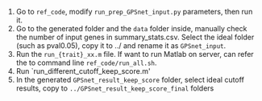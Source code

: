 1. Go to `ref_code`, modify `run_prep_GPSnet_input.py` parameters, then run it.
2. Go to the generated folder and the `data` folder inside, manually check the number of input genes in summary_stats.csv. Select the ideal folder (such as pval0.05), copy it to ../ and rename it as `GPSnet_input`.
3. Run the `run_{trait}_xx.m` file. If want to run Matlab on server, can refer the to command line `ref_code/run_all.sh`.
4. Run `run_different_cutoff_keep_score.m'
5. In the generated `GPSnet_result_keep_score` folder, select ideal cutoff results, copy to `../GPSnet_result_keep_score_final` folders

